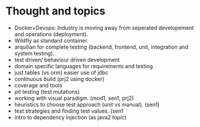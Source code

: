 # Thought and topics

 - Docker+Devops: Industry is moving away from seperated developement and
   operations (deployment).
 - Wildfly as standard container.
 - arquilian for complete testing (backend, frontend, unit,
   integration and system testing).
 - test driven/ behaviour driven development
 - domain specific languages for requirements and testing
 - just tables (vs orm) easier use of jdbc
 - continuous build (prj2 using docker)
 - coverage and tools
 - pit testing (test mutations)
 - working with visual paradigm. (mod1, sen1, prj2)
 - heuristics to choose test approach (unit vs manual). (sen1)
 - test strategies and finding test values. (sen1
 - intro to dependency injection (as java2 topic)
